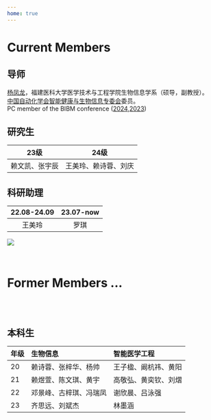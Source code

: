 ```yaml
---
home: true
---
```



# Current Members

## 导师
[杨凤龙](http://lab.malab.cn/~yangfl)，福建医科大学医学技术与工程学院生物信息学系（硕导，副教授）。<br/>
[中国自动化学会智能健康与生物信息专委会](https://www.caa.org.cn/article/205/1111.html)委员。<br/>
PC member of the BIBM conference ([2024](https://ieeebibm.org/BIBM2024/),[2023](https://bidma.cpsc.ucalgary.ca/IEEE-BIBM-2023/))<br/>


## 研究生

|     23级      |    24级       |
|:-------------:|:---------------:|
|赖文凯、张宇辰 |王美玲、赖诗蓉、刘庆|


## 科研助理
| 22.08-24.09  | 23.07-now  |
|:---------------:|:-----------:|
| 王美玲 |罗琪   |

![](/team2023.jpg)



<br/>

# Former Members ...

<br/>
<br/>

## 本科生
| 年级 |   生物信息  |  智能医学工程 |
|------|:------------|:---------------|
| 20 |赖诗蓉、张梓华、杨帅   |王子楹、阚杭祎、黄阳  |
| 21 |赖煜萱、陈文琪、黄宇   |高敬弘、黄奕钦、刘熠  |
| 22 |邓景峰、古梓琪、冯瑞凤 |  谢欣晨、吕泳强      |
| 23 |齐思远、刘斌杰         |  林墨涵             |



<br>
<br>
